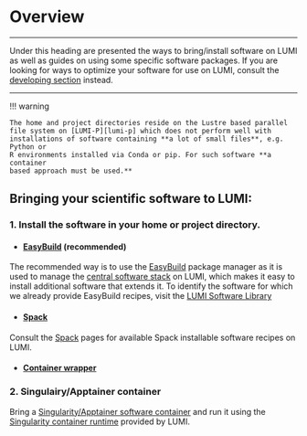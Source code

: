 # Overview

[developing-overview]: ../development/index.md
[lumi-p]: ../hardware/storage/lumip.md
[easybuild]: ./installing/easybuild.md
[spack]: ./installing/spack.md
[contwrapper]: ../software/installing/container-wrapper.md
[singularity-container]: ../software/containers/singularity.md
[singularity-jobs]: ../runjobs/scheduled-jobs/container-jobs.md
[software-stacks]: ../runjobs/lumi_env/softwarestacks.md
[module-env]: ../runjobs/lumi_env/Lmod_modules.md

---
Under this heading are presented the ways to bring/install software on LUMI as well as guides on using some specific software packages. If you are looking for ways to
optimize your software for use on LUMI, consult the [developing section][developing-overview] instead.

---

!!! warning

    The home and project directories reside on the Lustre based parallel
    file system on [LUMI-P][lumi-p] which does not perform well with
    installations of software containing **a lot of small files**, e.g. Python or
    R environments installed via Conda or pip. For such software **a container
    based approach must be used.**



## Bringing your scientific software to LUMI:

### 1. Install the software in your home or project directory. 
 - #### [EasyBuild][easybuild] (recommended)
The recommended way is to use the [EasyBuild][easybuild] package manager as it is used to manage the [central software stack][software-stacks] on LUMI, which makes it easy to install additional software that extends it. 
To identify the software for which we already provide EasyBuild recipes, visit the [LUMI Software Library](https://klust.github.io/LUMI-EasyBuild-docs/)

 - #### [Spack][spack]
 Consult the [Spack][spack] pages for available Spack installable software recipes on LUMI.

 - #### [Container wrapper][contwrapper]


### 2. Singulairy/Apptainer container
Bring a [Singularity/Apptainer software container][singularity-container] and run it using the [Singularity container runtime][singularity-jobs] provided by LUMI.


